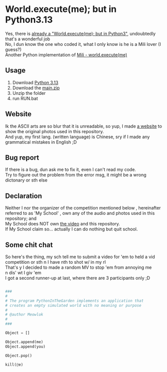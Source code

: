 # World.execute(me); but in Python3.13
Yes, there is [already a "World.execute(me); but in Python3"](https://github.com/daun-io/world.execute.me.py), undoubtedly that's a wonderful job  
No, I dun know the one who coded it, what I only know is he is a Mili lover (I guess?)  
Another Python implementation of [Mili - world.execute(me)](https://www.youtube.com/watch?v=ESx_hy1n7HA)

## Usage
1. Download [Python 3.13](https://www.python.org/ftp/python/3.13.3/python-3.13.3-amd64.exe)
2. Download the [main.zip](https://github.com/meowlok327/w.eme/blob/main/main.zip)
3. Unzip the folder
4. run RUN.bat

## Website
Ik the ASCII arts are so blur that it is unreadable, so yup, I made [a website](https://meowlok327.github.io/w.eme) to show the original photos used in this repository.  
And yup, my first lang. (written language) is Chinese, sry if I made any grammatical mistakes in English ;D

## Bug report
If there is a bug, dun ask me to fix it, even I can't read my code.  
Try to figure out the problem from the error msg, it might be a wrong dictonary or sth else

## Declaration
Neither I nor the organizer of the competition mentioned below , hereinafter referred to as 'My School' , own any of the audio and photos used in this repository; and  
My School does NOT own [the video](https://www.youtube.com/watch?v=h0i72GmHOts) and this repository.  
If My School claim so... actually I can do nothing but quit school.

## Some chit chat
So here's the thing, my sch tell me to submit a video for 'em to held a vid competition or sth n I have nth to shot w/ in my rl  
That's y I decided to made a random MV to stop 'em from annoying me  
n dis' wt I giv 'em  
I got a second runner-up at last, where there are 3 participants only ;D

```python

###
#
# The program PythonInTheGarden implements an application that
# creates an empty simulated world with no meaning or purpose
#
# @author Meowlok
#
###

Object = []

Object.append(me)
Object.append(you)

Object.pop()

kill(@e)
```
